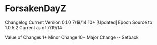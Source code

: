 ForsakenDayZ
============
Changelog 
Current Version 0.1.0
7/19/14
10+	[Updated] Epoch Source to 1.0.5.2 Current as of 7/19/14





Value of Changes
1+	Minor Change
10+ Major Change
--	Setback


